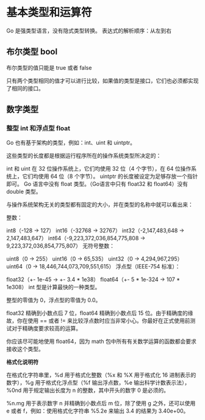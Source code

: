 # 基本类型和运算符
Go 是强类型语言，没有隐式类型转换。
表达式的解析顺序：从左到右

## 布尔类型 bool
布尔类型的值只能是 true 或者 false

只有两个类型相同的值才可以进行比较，如果值的类型是接口，它们也必须都实现了相同的接口。

## 数字类型

### 整型 int 和浮点型 float
Go 也有基于架构的类型，例如：int、uint 和 uintptr。

这些类型的长度都是根据运行程序所在的操作系统类型所决定的：

int 和 uint 在 32 位操作系统上，它们均使用 32 位（4 个字节），在 64 位操作系统上，它们均使用 64 位（8 个字节）。
uintptr 的长度被设定为足够存放一个指针即可。
Go 语言中没有 float 类型。（Go语言中只有 float32 和 float64）没有 double 类型。

与操作系统架构无关的类型都有固定的大小，并在类型的名称中就可以看出来：

整数：

int8（-128 -> 127）
int16（-32768 -> 32767）
int32（-2,147,483,648 -> 2,147,483,647）
int64（-9,223,372,036,854,775,808 -> 9,223,372,036,854,775,807）
无符号整数：

uint8（0 -> 255）
uint16（0 -> 65,535）
uint32（0 -> 4,294,967,295）
uint64（0 -> 18,446,744,073,709,551,615）
浮点型（IEEE-754 标准）：

float32（+- 1e-45 -> +- 3.4 * 1e38）
float64（+- 5 * 1e-324 -> 107 * 1e308）
int 型是计算最快的一种类型。

整型的零值为 0，浮点型的零值为 0.0。

float32 精确到小数点后 7 位，float64 精确到小数点后 15 位。由于精确度的缘故，你在使用 == 或者 != 来比较浮点数时应当非常小心。你最好在正式使用前测试对于精确度要求较高的运算。

你应该尽可能地使用 float64，因为 math 包中所有有关数学运算的函数都会要求接收这个类型。

**格式化说明符**

在格式化字符串里，%d 用于格式化整数（%x 和 %X 用于格式化 16 进制表示的数字），%g 用于格式化浮点型（%f 输出浮点数，%e 输出科学计数表示法），%0nd 用于规定输出长度为 n 的整数，其中开头的数字 0 是必须的。

%n.mg 用于表示数字 n 并精确到小数点后 m 位，除了使用 g 之外，还可以使用 e 或者 f，例如：使用格式化字符串 %5.2e 来输出 3.4 的结果为 3.40e+00。

